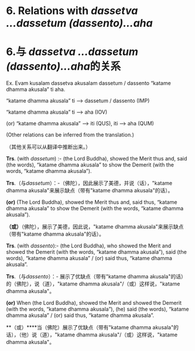 # **6. Relations with** *dassetva ...dassetum (dassento)...aha*
# **6.与** *dassetva ...dassetum (dassento)...aha*的关系
   
   Ex. Evam kusalam dassetva akusalam dassetum / dassento “katame dhamma 
akusala” ti aha. 

 “katame dhamma akusala” ti --> dassetum / dassento (IMP) 

 “katame dhamma akusala” ti --> aha (IOV) 

(or) “katame dhamma akusala”     -->     iti (QUS), iti --> aha (QUM) 

 (Other relations can be inferred from the translation.) 

 （其他关系可以从翻译中推断出来。）

  **Trs**. (with *dassetum*) :- (the Lord Buddha), showed the Merit thus and, said (the 
words), “katame dhamma akusala” to show the Demerit (with the words, “katame 
dhamma akusala”). 

**Trs**.（与*dassetum*）：-（佛陀），因此展示了美德，并说（话），"katame dhamma akusala"来展示缺点（带有"katame dhamma akusala"的话）。

 **(or)** (The Lord Buddha), showed the Merit thus and, said thus, “katame dhamma 
akusala” to show the Demerit (with the words, “katame dhamma akusala”). 

**（或）**（佛陀），展示了美德，因此说，"katame dhamma akusala"来展示缺点（带有"katame dhamma akusala"的话）。

 **Trs**. (with *dassento*):- (the Lord Buddha), who showed the Merit and showed the 
Demerit (with the words, “katame dhamma akusala”), said (the words), “katame 
dhamma akusala” / (or) said thus, “katame dhamma akusala”. 

**Trs**.（与*dassento*）：- 展示了优缺点（带有"katame dhamma akusala"的话）的（佛陀），说（道），"katame dhamma akusala"/（或）这样说，"katame dhamma akusala"。

 **(or)** When (the Lord Buddha), showed the Merit and showed the Demerit (with 
the words, “katame dhamma akusala”), (he) said (the words), “katame dhamma 
akusala” / (or) said thus, “katame dhamma akusala”. 

**（或）****当（佛陀）展示了优缺点（带有"katame dhamma akusala"的话），（他）说（道），"katame dhamma akusala"/（或）这样说，"katame dhamma akusala"。
